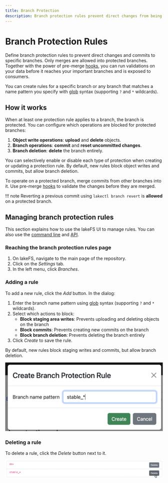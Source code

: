 ```yaml
---
title: Branch Protection
description: Branch protection rules prevent direct changes from being applied to your important branches.
---
```


# Branch Protection Rules

Define branch protection rules to prevent direct changes and commits to specific branches.
Only merges are allowed into protected branches. Together with the power of pre-merge [hooks][data-quality-gates],
you can run validations on your data before it reaches your important branches and is exposed to consumers.

You can create rules for a specific branch or any branch that matches a name pattern you specify with [glob](https://en.wikipedia.org/wiki/Glob_(programming)) syntax (supporting `?` and `*` wildcards).

## How it works

When at least one protection rule applies to a branch, the branch is protected. You can configure which operations are blocked for protected branches:

1. **Object write operations**: **upload** and **delete** objects.
1. **Branch operations**: **commit** and **reset uncommitted changes**.
1. **Branch deletion**: **delete** the branch entirely.

You can selectively enable or disable each type of protection when creating or updating a protection rule. By default, new rules block object writes and commits, but allow branch deletion.

To operate on a protected branch, merge commits from other branches into
it. Use pre-merge [hooks][data-quality-gates] to validate the changes before
they are merged.

!!! note
    Reverting a previous commit using `lakectl branch revert` is **allowed** on a protected branch.


## Managing branch protection rules

This section explains how to use the lakeFS UI to manage rules. You can also use the [command line][lakectl-branch-protect] and [API][api].

### Reaching the branch protection rules page 

1. On lakeFS, navigate to the main page of the repository.
2. Click on the _Settings_ tab.
3. In the left menu, click _Branches_.

### Adding a rule

To add a new rule, click the _Add_ button. In the dialog:

1. Enter the branch name pattern using [glob](https://en.wikipedia.org/wiki/Glob_(programming)) syntax (supporting `?` and `*` wildcards).
2. Select which actions to block:
   - **Block staging area writes**: Prevents uploading and deleting objects on the branch
   - **Block commits**: Prevents creating new commits on the branch  
   - **Block branch deletion**: Prevents deleting the branch entirely
3. Click _Create_ to save the rule.

By default, new rules block staging writes and commits, but allow branch deletion.

![Adding a branch protection rule](../assets/img/add_branch_protection_rule.png)

### Deleting a rule

To delete a rule, click the _Delete_ button next to it.

![Deleting a branch protection rule](../assets/img/delete_branch_protection_rule.png)

[data-quality-gates]:  ../understand/use_cases/cicd_for_data.md#using-hooks-as-data-quality-gates
[lakectl-branch-protect]:  ../reference/cli.md#lakectl-branch-protect
[api]: ../reference/api.md
